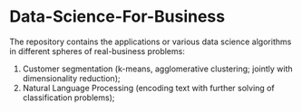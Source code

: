 # Data-Science-For-Business
The repository contains the applications or various data science algorithms in different spheres of real-business problems:
1) Customer segmentation (k-means, agglomerative clustering; jointly with dimensionality reduction);
2) Natural Language Processing (encoding text with further solving of classification problems); 
